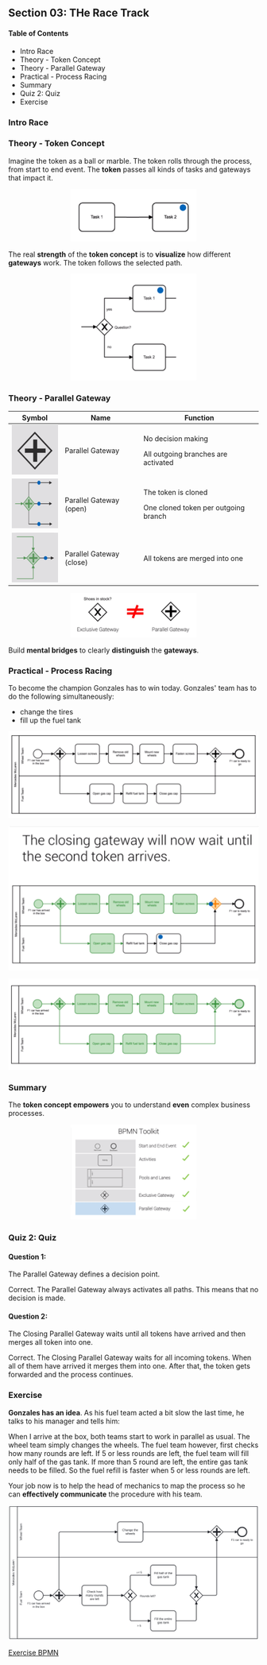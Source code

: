 ## Section 03: THe Race Track

#### Table of Contents

- Intro Race
- Theory - Token Concept
- Theory - Parallel Gateway
- Practical - Process Racing
- Summary
- Quiz 2: Quiz
- Exercise

### Intro Race

### Theory - Token Concept

Imagine the token as a ball or marble. The token rolls through the process, from
start to end event. The **token** passes all kinds of tasks and gateways that
impact it.

<div align="center">
<img src="./tasks.png" width="50%">
</div>

The real **strength** of the **token concept** is to **visualize** how different
**gateways** work. The token follows the selected path.

<div align="center">
<img src="./token_path.png" width="50%">
</div>

### Theory - Parallel Gateway

<table>
<thead>
	<tr>
		<th>Symbol</th>
        <th>Name</th>
		<th>Function</th>
	</tr>
</thead>
<tbody>
	<tr>
		<td><img src='./parallel_gateway_1.png' width=100 height=100></td>
        <td>Parallel Gateway</td>
		<td>
        <p>No decision making</p>
        <p>All outgoing branches are activated</p>
        </td>
	</tr>
    <tr>
		<td><img src='./parallel_gateway_2.png' width=100 height=100></td>
        <td>Parallel Gateway (open)</td>
		<td>
        <p>The token is cloned</p>
        <p>One cloned token per outgoing branch</p>
        </td>
	</tr>
    <tr>
		<td><img src='./parallel_gateway_3.png' width=100 height=100></td>
        <td>Parallel Gateway (close)</td>
		<td>
        <p>All tokens are merged into one</p>
        </td>
	</tr>
</tbody>
</table>

<div align="center">
<img src="./not_equal.png" width="50%">
</div>

Build **mental bridges** to clearly **distinguish** the **gateways**.

### Practical - Process Racing

To become the champion Gonzales has to win today. Gonzales' team has to do the
following simultaneously:

- change the tires
- fill up the fuel tank

![Racing Process 1](./racing_process_1.png)

![Racing Process 2](./racing_process_2.png)

![Racing Process 3](./racing_process_3.png)

### Summary

The **token concept empowers** you to understand **even** complex business
processes.

<div align="center">
<img src="./bpmn_toolkit_2.png" width="50%">
</div>

### Quiz 2: Quiz

#### Question 1:

The Parallel Gateway defines a decision point.

Correct. The Parallel Gateway always activates all paths. This means that no
decision is made.

#### Question 2:

The Closing Parallel Gateway waits until all tokens have arrived and then merges
all token into one.

Correct. ​The Closing Parallel Gateway waits for all incoming tokens. When all
of them have arrived it merges them into one​. After that, the token gets
forwarded and the process continues.

### Exercise

**Gonzales has an idea**. As his fuel team acted a bit slow the last time, he
talks to his manager and tells him:

When I arrive at the box, both teams start to work in parallel as usual. The
wheel team simply changes the wheels. The fuel team however, first checks how
many rounds are left. If 5 or less rounds are left, the fuel team will fill only
half of the gas tank. If more than 5 round are left, the entire gas tank needs
to be filled. So the fuel refill is faster when 5 or less rounds are left.

Your job now is to help the head of mechanics to map the process so he can
**effectively communicate** the procedure with his team.

![Exercise Diagram](./exercise_diagram.svg)

[Exercise BPMN](./exercise_diagram.bpmn)

